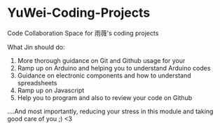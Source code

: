 # YuWei-Coding-Projects
Code Collaboration Space for 雨薇's coding projects

What Jin should do:
1. More thorough guidance on Git and Github usage for your
2. Ramp up on Arduino and helping you to understand Arduino codes
3. Guidance on electronic components and how to understand spreadsheets
4. Ramp up on Javascript
5. Help you to program and also to review your code on Github

....And most importantly, reducing your stress in this module and taking good care of you ;) <3 

